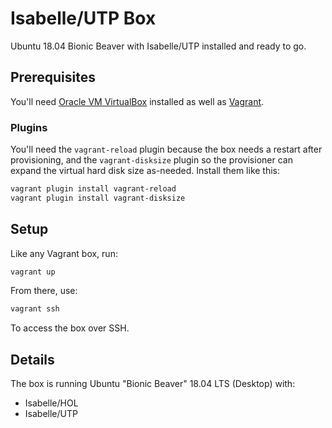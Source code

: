 # Isabelle/UTP Box
Ubuntu 18.04 Bionic Beaver with Isabelle/UTP installed and ready to go.

## Prerequisites
You'll need [Oracle VM VirtualBox](https://www.virtualbox.org/wiki/Downloads) installed as well as [Vagrant](https://www.vagrantup.com/downloads.html).

### Plugins
You'll need the `vagrant-reload` plugin because the box needs a restart after provisioning, and the `vagrant-disksize` plugin so the provisioner can expand the virtual hard disk size as-needed. Install them like this:

```bash
vagrant plugin install vagrant-reload
vagrant plugin install vagrant-disksize
```

## Setup
Like any Vagrant box, run:

```bash
vagrant up
```

From there, use:

```bash
vagrant ssh
```

To access the box over SSH.

## Details
The box is running Ubuntu "Bionic Beaver" 18.04 LTS (Desktop) with:

* Isabelle/HOL
* Isabelle/UTP
